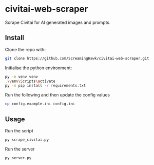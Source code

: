# civitai-web-scraper

Scrape Civitai for AI generated images and prompts.

## Install

Clone the repo with:

```sh
git clone https://github.com/ScreamingHawk/civitai-web-scraper.git
```

Initialise the python environment:

```sh
py -m venv venv
.\venv\Scripts\activate
py -m pip install -r requirements.txt
```

Run the following and then update the config values

```sh
cp config.example.ini config.ini
```

## Usage

Run the script

```sh
py scrape_civitai.py
```

Run the server

```sh
py server.py
```
